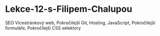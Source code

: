 # Lekce-12-s-Filipem-Chalupou

SEO Vícestránkový web, 
Pokročilejší Git, 
Hosting, 
JavaScript, 
Pokročilejší formuláře, 
Pokročilejší CSS selektory
